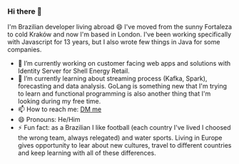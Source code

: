 ### Hi there 👋

I'm Brazilian developer living abroad 😄 I've moved from the sunny Fortaleza to cold Kraków and now I'm based in London. I've been working specifically with Javascript for 13 years, but I also wrote few things in Java for some companies.

- 🔭 I’m currently working on customer facing web apps and solutions with Identity Server for Shell Energy Retail.
- 🌱 I’m currently learning about streaming process (Kafka, Spark), forecasting and data analysis. GoLang is something new that I'm trying to learn and functional programming is also another thing that I'm looking during my free time.
- 📫 How to reach me: [DM me](https://twitter.com/PhelipeMaia)
- 😄 Pronouns: He/Him
- ⚡ Fun fact: as a Brazilian I like football (each country I've lived I choosed the wrong team, always relegated) and water sports. Living in Europe gives opportunity to lear about new cultures, travel to different countries and keep learning with all of these differences.

<!--
**phelipemaia/phelipemaia** is a ✨ _special_ ✨ repository because its `README.md` (this file) appears on your GitHub profile.

Here are some ideas to get you started:

- 🔭 I’m currently working on ...
- 🌱 I’m currently learning ...
- 👯 I’m looking to collaborate on ...
- 🤔 I’m looking for help with ...
- 💬 Ask me about ...
- 📫 How to reach me: ...
- 😄 Pronouns: ...
- ⚡ Fun fact: ...
-->
